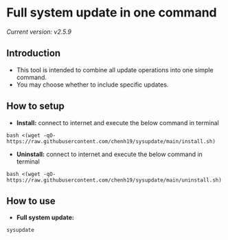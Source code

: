 # Full system update in one command
*Current version: v2.5.9*

## Introduction
- This tool is intended to combine all update operations into one simple command.
- You may choose whether to include specific updates.

## How to setup
- **Install:** connect to internet and execute the below command in terminal
```
bash <(wget -qO- https://raw.githubusercontent.com/chenh19/sysupdate/main/install.sh)
```

- **Uninstall:** connect to internet and execute the below command in terminal  
```
bash <(wget -qO- https://raw.githubusercontent.com/chenh19/sysupdate/main/uninstall.sh)
```

## How to use
- **Full system update:**
```
sysupdate
```
